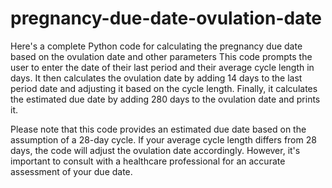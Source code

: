 # pregnancy-due-date-ovulation-date
Here's a complete Python code for calculating the pregnancy due date based on the ovulation date and other parameters
This code prompts the user to enter the date of their last period and their average cycle length in days. It then calculates the ovulation date by adding 14 days to the last period date and adjusting it based on the cycle length. Finally, it calculates the estimated due date by adding 280 days to the ovulation date and prints it.

Please note that this code provides an estimated due date based on the assumption of a 28-day cycle. If your average cycle length differs from 28 days, the code will adjust the ovulation date accordingly. However, it's important to consult with a healthcare professional for an accurate assessment of your due date.

